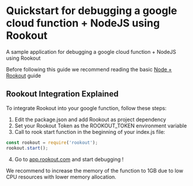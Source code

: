 # Quickstart for debugging a google cloud function + NodeJS using Rookout  

A sample application for debugging a google cloud function + NodeJS using Rookout

Before following this guide we recommend reading the basic [Node + Rookout](https://docs.rookout.com/docs/node-setup/) guide

## Rookout Integration Explained

To integrate Rookout into your google function, follow these steps:

1. Edit the package.json and add Rookout as project dependency
2. Set your Rookout Token as the ROOKOUT_TOKEN environment variable
3. Call to rook start function in the beginning of your index.js file:
``` js
const rookout = require('rookout');
rookout.start();
```
4. Go to [app.rookout.com](https://app.rookout.com/) and start debugging !

We recommend to increase the memory of the function to 1GB due to low CPU resources with lower memory allocation.

[Node + Rookout]: https://docs.rookout.com/docs/sdk-setup.html
[npm]: https://www.npmjs.com/package/rookout
